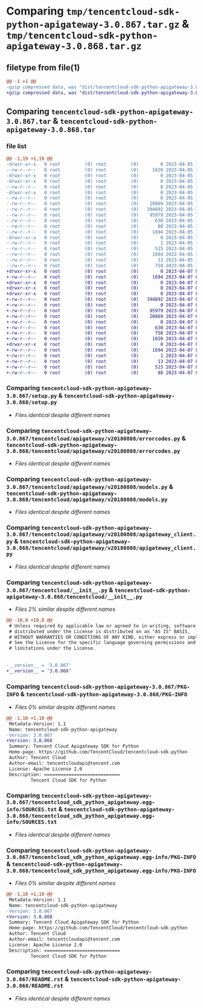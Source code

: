 # Comparing `tmp/tencentcloud-sdk-python-apigateway-3.0.867.tar.gz` & `tmp/tencentcloud-sdk-python-apigateway-3.0.868.tar.gz`

## filetype from file(1)

```diff
@@ -1 +1 @@
-gzip compressed data, was "dist/tencentcloud-sdk-python-apigateway-3.0.867.tar", last modified: Wed Apr  5 16:17:46 2023, max compression
+gzip compressed data, was "dist/tencentcloud-sdk-python-apigateway-3.0.868.tar", last modified: Fri Apr  7 00:18:17 2023, max compression
```

## Comparing `tencentcloud-sdk-python-apigateway-3.0.867.tar` & `tencentcloud-sdk-python-apigateway-3.0.868.tar`

### file list

```diff
@@ -1,19 +1,19 @@
-drwxr-xr-x   0 root         (0) root         (0)        0 2023-04-05 16:17:46.000000 tencentcloud-sdk-python-apigateway-3.0.867/
--rw-r--r--   0 root         (0) root         (0)     1020 2023-04-05 16:17:46.000000 tencentcloud-sdk-python-apigateway-3.0.867/setup.py
-drwxr-xr-x   0 root         (0) root         (0)        0 2023-04-05 16:17:46.000000 tencentcloud-sdk-python-apigateway-3.0.867/tencentcloud/
-drwxr-xr-x   0 root         (0) root         (0)        0 2023-04-05 16:17:46.000000 tencentcloud-sdk-python-apigateway-3.0.867/tencentcloud/apigateway/
--rw-r--r--   0 root         (0) root         (0)        0 2023-04-05 16:17:46.000000 tencentcloud-sdk-python-apigateway-3.0.867/tencentcloud/apigateway/__init__.py
-drwxr-xr-x   0 root         (0) root         (0)        0 2023-04-05 16:17:46.000000 tencentcloud-sdk-python-apigateway-3.0.867/tencentcloud/apigateway/v20180808/
--rw-r--r--   0 root         (0) root         (0)        0 2023-04-05 16:17:46.000000 tencentcloud-sdk-python-apigateway-3.0.867/tencentcloud/apigateway/v20180808/__init__.py
--rw-r--r--   0 root         (0) root         (0)    20869 2023-04-05 16:17:46.000000 tencentcloud-sdk-python-apigateway-3.0.867/tencentcloud/apigateway/v20180808/errorcodes.py
--rw-r--r--   0 root         (0) root         (0)   394892 2023-04-05 16:17:46.000000 tencentcloud-sdk-python-apigateway-3.0.867/tencentcloud/apigateway/v20180808/models.py
--rw-r--r--   0 root         (0) root         (0)    95979 2023-04-05 16:17:46.000000 tencentcloud-sdk-python-apigateway-3.0.867/tencentcloud/apigateway/v20180808/apigateway_client.py
--rw-r--r--   0 root         (0) root         (0)      630 2023-04-05 16:17:46.000000 tencentcloud-sdk-python-apigateway-3.0.867/tencentcloud/__init__.py
--rw-r--r--   0 root         (0) root         (0)       88 2023-04-05 16:17:46.000000 tencentcloud-sdk-python-apigateway-3.0.867/setup.cfg
--rw-r--r--   0 root         (0) root         (0)     1694 2023-04-05 16:17:46.000000 tencentcloud-sdk-python-apigateway-3.0.867/PKG-INFO
-drwxr-xr-x   0 root         (0) root         (0)        0 2023-04-05 16:17:46.000000 tencentcloud-sdk-python-apigateway-3.0.867/tencentcloud_sdk_python_apigateway.egg-info/
--rw-r--r--   0 root         (0) root         (0)        1 2023-04-05 16:17:46.000000 tencentcloud-sdk-python-apigateway-3.0.867/tencentcloud_sdk_python_apigateway.egg-info/dependency_links.txt
--rw-r--r--   0 root         (0) root         (0)      515 2023-04-05 16:17:46.000000 tencentcloud-sdk-python-apigateway-3.0.867/tencentcloud_sdk_python_apigateway.egg-info/SOURCES.txt
--rw-r--r--   0 root         (0) root         (0)     1694 2023-04-05 16:17:46.000000 tencentcloud-sdk-python-apigateway-3.0.867/tencentcloud_sdk_python_apigateway.egg-info/PKG-INFO
--rw-r--r--   0 root         (0) root         (0)       13 2023-04-05 16:17:46.000000 tencentcloud-sdk-python-apigateway-3.0.867/tencentcloud_sdk_python_apigateway.egg-info/top_level.txt
--rw-r--r--   0 root         (0) root         (0)      758 2023-04-05 16:17:46.000000 tencentcloud-sdk-python-apigateway-3.0.867/README.rst
+drwxr-xr-x   0 root         (0) root         (0)        0 2023-04-07 00:18:17.000000 tencentcloud-sdk-python-apigateway-3.0.868/
+-rw-r--r--   0 root         (0) root         (0)     1694 2023-04-07 00:18:17.000000 tencentcloud-sdk-python-apigateway-3.0.868/PKG-INFO
+drwxr-xr-x   0 root         (0) root         (0)        0 2023-04-07 00:18:17.000000 tencentcloud-sdk-python-apigateway-3.0.868/tencentcloud/
+drwxr-xr-x   0 root         (0) root         (0)        0 2023-04-07 00:18:17.000000 tencentcloud-sdk-python-apigateway-3.0.868/tencentcloud/apigateway/
+drwxr-xr-x   0 root         (0) root         (0)        0 2023-04-07 00:18:17.000000 tencentcloud-sdk-python-apigateway-3.0.868/tencentcloud/apigateway/v20180808/
+-rw-r--r--   0 root         (0) root         (0)   394892 2023-04-07 00:18:17.000000 tencentcloud-sdk-python-apigateway-3.0.868/tencentcloud/apigateway/v20180808/models.py
+-rw-r--r--   0 root         (0) root         (0)        0 2023-04-07 00:18:17.000000 tencentcloud-sdk-python-apigateway-3.0.868/tencentcloud/apigateway/v20180808/__init__.py
+-rw-r--r--   0 root         (0) root         (0)    95979 2023-04-07 00:18:17.000000 tencentcloud-sdk-python-apigateway-3.0.868/tencentcloud/apigateway/v20180808/apigateway_client.py
+-rw-r--r--   0 root         (0) root         (0)    20869 2023-04-07 00:18:17.000000 tencentcloud-sdk-python-apigateway-3.0.868/tencentcloud/apigateway/v20180808/errorcodes.py
+-rw-r--r--   0 root         (0) root         (0)        0 2023-04-07 00:18:17.000000 tencentcloud-sdk-python-apigateway-3.0.868/tencentcloud/apigateway/__init__.py
+-rw-r--r--   0 root         (0) root         (0)      630 2023-04-07 00:18:17.000000 tencentcloud-sdk-python-apigateway-3.0.868/tencentcloud/__init__.py
+-rw-r--r--   0 root         (0) root         (0)      758 2023-04-07 00:18:17.000000 tencentcloud-sdk-python-apigateway-3.0.868/README.rst
+-rw-r--r--   0 root         (0) root         (0)     1020 2023-04-07 00:18:17.000000 tencentcloud-sdk-python-apigateway-3.0.868/setup.py
+drwxr-xr-x   0 root         (0) root         (0)        0 2023-04-07 00:18:17.000000 tencentcloud-sdk-python-apigateway-3.0.868/tencentcloud_sdk_python_apigateway.egg-info/
+-rw-r--r--   0 root         (0) root         (0)     1694 2023-04-07 00:18:17.000000 tencentcloud-sdk-python-apigateway-3.0.868/tencentcloud_sdk_python_apigateway.egg-info/PKG-INFO
+-rw-r--r--   0 root         (0) root         (0)        1 2023-04-07 00:18:17.000000 tencentcloud-sdk-python-apigateway-3.0.868/tencentcloud_sdk_python_apigateway.egg-info/dependency_links.txt
+-rw-r--r--   0 root         (0) root         (0)       13 2023-04-07 00:18:17.000000 tencentcloud-sdk-python-apigateway-3.0.868/tencentcloud_sdk_python_apigateway.egg-info/top_level.txt
+-rw-r--r--   0 root         (0) root         (0)      515 2023-04-07 00:18:17.000000 tencentcloud-sdk-python-apigateway-3.0.868/tencentcloud_sdk_python_apigateway.egg-info/SOURCES.txt
+-rw-r--r--   0 root         (0) root         (0)       88 2023-04-07 00:18:17.000000 tencentcloud-sdk-python-apigateway-3.0.868/setup.cfg
```

### Comparing `tencentcloud-sdk-python-apigateway-3.0.867/setup.py` & `tencentcloud-sdk-python-apigateway-3.0.868/setup.py`

 * *Files identical despite different names*

### Comparing `tencentcloud-sdk-python-apigateway-3.0.867/tencentcloud/apigateway/v20180808/errorcodes.py` & `tencentcloud-sdk-python-apigateway-3.0.868/tencentcloud/apigateway/v20180808/errorcodes.py`

 * *Files identical despite different names*

### Comparing `tencentcloud-sdk-python-apigateway-3.0.867/tencentcloud/apigateway/v20180808/models.py` & `tencentcloud-sdk-python-apigateway-3.0.868/tencentcloud/apigateway/v20180808/models.py`

 * *Files identical despite different names*

### Comparing `tencentcloud-sdk-python-apigateway-3.0.867/tencentcloud/apigateway/v20180808/apigateway_client.py` & `tencentcloud-sdk-python-apigateway-3.0.868/tencentcloud/apigateway/v20180808/apigateway_client.py`

 * *Files identical despite different names*

### Comparing `tencentcloud-sdk-python-apigateway-3.0.867/tencentcloud/__init__.py` & `tencentcloud-sdk-python-apigateway-3.0.868/tencentcloud/__init__.py`

 * *Files 2% similar despite different names*

```diff
@@ -10,8 +10,8 @@
 # Unless required by applicable law or agreed to in writing, software
 # distributed under the License is distributed on an "AS IS" BASIS,
 # WITHOUT WARRANTIES OR CONDITIONS OF ANY KIND, either express or implied.
 # See the License for the specific language governing permissions and
 # limitations under the License.
 
 
-__version__ = '3.0.867'
+__version__ = '3.0.868'
```

### Comparing `tencentcloud-sdk-python-apigateway-3.0.867/PKG-INFO` & `tencentcloud-sdk-python-apigateway-3.0.868/PKG-INFO`

 * *Files 0% similar despite different names*

```diff
@@ -1,10 +1,10 @@
 Metadata-Version: 1.1
 Name: tencentcloud-sdk-python-apigateway
-Version: 3.0.867
+Version: 3.0.868
 Summary: Tencent Cloud Apigateway SDK for Python
 Home-page: https://github.com/TencentCloud/tencentcloud-sdk-python
 Author: Tencent Cloud
 Author-email: tencentcloudapi@tencent.com
 License: Apache License 2.0
 Description: ============================
         Tencent Cloud SDK for Python
```

### Comparing `tencentcloud-sdk-python-apigateway-3.0.867/tencentcloud_sdk_python_apigateway.egg-info/SOURCES.txt` & `tencentcloud-sdk-python-apigateway-3.0.868/tencentcloud_sdk_python_apigateway.egg-info/SOURCES.txt`

 * *Files identical despite different names*

### Comparing `tencentcloud-sdk-python-apigateway-3.0.867/tencentcloud_sdk_python_apigateway.egg-info/PKG-INFO` & `tencentcloud-sdk-python-apigateway-3.0.868/tencentcloud_sdk_python_apigateway.egg-info/PKG-INFO`

 * *Files 0% similar despite different names*

```diff
@@ -1,10 +1,10 @@
 Metadata-Version: 1.1
 Name: tencentcloud-sdk-python-apigateway
-Version: 3.0.867
+Version: 3.0.868
 Summary: Tencent Cloud Apigateway SDK for Python
 Home-page: https://github.com/TencentCloud/tencentcloud-sdk-python
 Author: Tencent Cloud
 Author-email: tencentcloudapi@tencent.com
 License: Apache License 2.0
 Description: ============================
         Tencent Cloud SDK for Python
```

### Comparing `tencentcloud-sdk-python-apigateway-3.0.867/README.rst` & `tencentcloud-sdk-python-apigateway-3.0.868/README.rst`

 * *Files identical despite different names*

